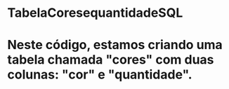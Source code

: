 # TabelaCoresequantidadeSQL
# Neste código, estamos criando uma tabela chamada "cores" com duas colunas: "cor" e "quantidade".
